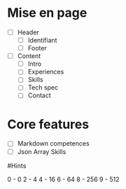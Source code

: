 # Mise en page

- [ ] Header
  - [ ] Identifiant
  - [ ] Footer
- [ ] Content
  - [ ] Intro
  - [ ] Experiences
  - [ ] Skills
  - [ ] Tech spec
  - [ ] Contact

# Core features

- [ ] Markdown competences
- [ ] Json Array Skills

#Hints

0 - 0
2 - 4
4 - 16 
6 - 64
8 - 256
9 - 512